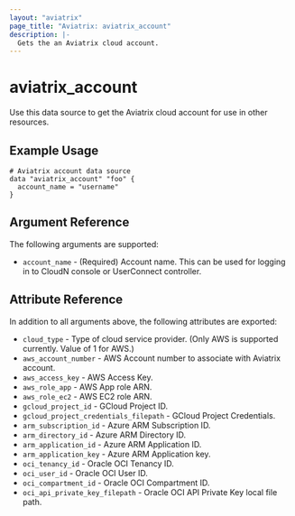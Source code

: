 ```yaml
---
layout: "aviatrix"
page_title: "Aviatrix: aviatrix_account"
description: |-
  Gets the an Aviatrix cloud account.
---
```


# aviatrix_account

Use this data source to get the Aviatrix cloud account for use in other resources.

## Example Usage

```hcl
# Aviatrix account data source
data "aviatrix_account" "foo" {
  account_name = "username"
}
```

## Argument Reference

The following arguments are supported:

* `account_name` - (Required) Account name. This can be used for logging in to CloudN console or UserConnect controller.

## Attribute Reference

In addition to all arguments above, the following attributes are exported:

* `cloud_type` - Type of cloud service provider. (Only AWS is supported currently. Value of 1 for AWS.)
* `aws_account_number` - AWS Account number to associate with Aviatrix account.
* `aws_access_key` - AWS Access Key.
* `aws_role_app` - AWS App role ARN.
* `aws_role_ec2` - AWS EC2 role ARN.
* `gcloud_project_id` - GCloud Project ID.
* `gcloud_project_credentials_filepath` - GCloud Project Credentials.
* `arm_subscription_id` - Azure ARM Subscription ID.
* `arm_directory_id` - Azure ARM Directory ID.
* `arm_application_id` - Azure ARM Application ID.
* `arm_application_key` - Azure ARM Application key.
* `oci_tenancy_id` - Oracle OCI Tenancy ID.
* `oci_user_id` - Oracle OCI User ID.
* `oci_compartment_id` - Oracle OCI Compartment ID.
* `oci_api_private_key_filepath` - Oracle OCI API Private Key local file path.
